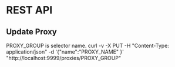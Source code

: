 # REST API
## Update Proxy
PROXY_GROUP is selector name.
curl -v -X PUT -H "Content-Type: application/json" -d '{"name":"PROXY_NAME" }' "http://localhost:9999/proxies/PROXY_GROUP"